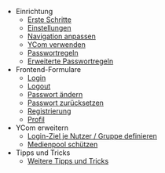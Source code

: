 
- Einrichtung
    - [Erste Schritte](main.first-steps.md)
    - [Einstellungen](main.settings.md)
    - [Navigation anpassen](main.navigation.md)
    - [YCom verwenden](user.details.md)
    - [Passwortregeln](main.password_rules.md)
    - [Erweiterte Passwortregeln](main.password_rules_extra.md)
- Frontend-Formulare
    - [Login](main.login.md)
    - [Logout](main.logout.md)
    - [Passwort ändern](main.change_password.md)
    - [Passwort zurücksetzen](main.reset_password.md)
    - [Registrierung](main.register.md)
    - [Profil](main.profile.md)
- YCom erweitern
    - [Login-Ziel je Nutzer / Gruppe definieren](trick.target_per_type.md)
    - [Medienpool schützen](media_auth.info.md)
- Tipps und Tricks 
    - [Weitere Tipps und Tricks](trick.misc.md)
